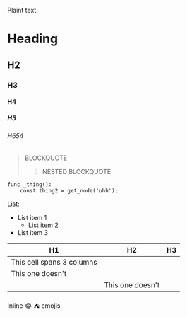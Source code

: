 <!--
title: Debug page for testing purposes
description: This is a debug page to test
author: bouncytorch
date: 0
hide: true
-->

Plaint text.

# Heading
## H2
### H3
#### H4
##### H5
###### H654

> BLOCKQUOTE
>> NESTED BLOCKQUOTE

```gdscript
func _thing():
	const thing2 = get_node('uhh');
```
List:
- List item 1
	* List item 2
- List item 3

| H1      | H2      | H3      |
|---------|---------|---------|
| This cell spans 3 columns |||
| This one doesn't | | |
| | This one doesn't | |

Inline :joy: :tent: emojis